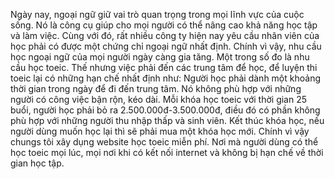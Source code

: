 Ngày nay, ngoại ngữ giữ vai trò quan trọng trong mọi lĩnh vực của cuộc sống. Nó là công cụ giúp cho mọi người có thể nâng cao khả năng học tập và làm việc. Cùng với đó, rất nhiều công ty hiện nay yêu cầu nhân viên của học phải có được một chứng chỉ ngoại ngữ nhất định. Chính vì vậy, nhu cầu học ngoại ngữ của mọi người ngày càng gia tăng.
Một trong số đo là nhu cầu học toeic. Thế nhưng việc phải đến các trung tâm để học, để luyện thi toeic lại có những hạn chế nhất định như: 
Người học phải dành một khoảng thời gian trong ngày để đi đến trung tâm. Nó không phù hợp với những người có công việc bận rộn, kéo dài.
Mỗi khóa học toeic với thời gian 25 buổi, người học phải bỏ ra 2.500.000đ-3.500.000đ, điều đó có phần không phù hợp với những người thu nhập thấp và sinh viên.
Kết thúc khóa học, nếu người dùng muốn học lại thì sẽ phải mua một khóa học mới.
Chính vì vậy chungs tôi xây dụng website học toeic miễn phí. Nơi mà người dùng có thể học toeic mọi lúc, mọi nơi khi có kết nối internet và không bị hạn chế về thời gian học tập.
